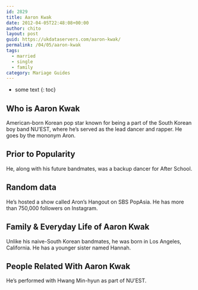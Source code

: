 ```yaml
---
id: 2829
title: Aaron Kwak
date: 2012-04-05T22:48:08+00:00
author: chito
layout: post
guid: https://ukdataservers.com/aaron-kwak/
permalink: /04/05/aaron-kwak  
tags:
  - married
  - single
  - family
category: Mariage Guides
---
```


* some text
{: toc}


## Who is  Aaron Kwak
                  
                  
                  
American-born Korean pop star known for being a part of the South Korean boy band NU&#8217;EST, where he&#8217;s served as the lead dancer and rapper. He goes by the mononym Aron.
                  
                
                
                
## Prior to Popularity 
                  
                  
                  
He, along with his future bandmates, was a backup dancer for After School.
                  
                
                
                
## Random data 
                  
                  
                  
He&#8217;s hosted a show called Aron&#8217;s Hangout on SBS PopAsia. He has more than 750,000 followers on Instagram.
                  
                
                
                
## Family & Everyday Life of Aaron Kwak
                  
                  
                  
Unlike his naive-South Korean bandmates, he was born in Los Angeles, California. He has a younger sister named Hannah.
                  
                
                
                
## People Related With  Aaron Kwak
                  
                  
                  
He&#8217;s performed with Hwang Min-hyun as part of NU&#8217;EST.
                  
                
              
            
          
          
          
    
    
  
